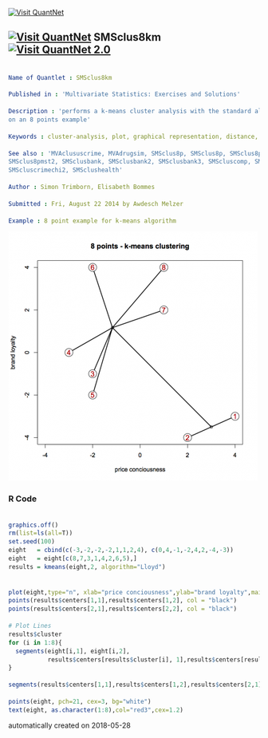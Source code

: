 [<img src="https://github.com/QuantLet/Styleguide-and-FAQ/blob/master/pictures/banner.png" width="888" alt="Visit QuantNet">](http://quantlet.de/)

## [<img src="https://github.com/QuantLet/Styleguide-and-FAQ/blob/master/pictures/qloqo.png" alt="Visit QuantNet">](http://quantlet.de/) **SMSclus8km** [<img src="https://github.com/QuantLet/Styleguide-and-FAQ/blob/master/pictures/QN2.png" width="60" alt="Visit QuantNet 2.0">](http://quantlet.de/)

```yaml

Name of Quantlet : SMSclus8km

Published in : 'Multivariate Statistics: Exercises and Solutions'

Description : 'performs a k-means cluster analysis with the standard algorithm (Lloyds) 
on an 8 points example'

Keywords : cluster-analysis, plot, graphical representation, distance, partitioning

See also : 'MVAclususcrime, MVAdrugsim, SMSclus8p, SMSclus8p, SMSclus8pd, SMSclus8pd,
SMSclus8pmst2, SMSclusbank, SMSclusbank2, SMSclusbank3, SMScluscomp, SMScluscrime, 
SMScluscrimechi2, SMSclushealth'

Author : Simon Trimborn, Elisabeth Bommes

Submitted : Fri, August 22 2014 by Awdesch Melzer

Example : 8 point example for k-means algorithm
```

![Picture1](SMSclus8km.png)

### R Code
```r

graphics.off()
rm(list=ls(all=T))
set.seed(100)
eight   = cbind(c(-3,-2,-2,-2,1,1,2,4), c(0,4,-1,-2,4,2,-4,-3))
eight   = eight[c(8,7,3,1,4,2,6,5),]
results = kmeans(eight,2, algorithm="Lloyd")


plot(eight,type="n", xlab="price conciousness",ylab="brand loyalty",main="8 points - k-means clustering", xlim=c(-4,4))
points(results$centers[1,1],results$centers[1,2], col = "black")
points(results$centers[2,1],results$centers[2,2], col = "black")

# Plot Lines
results$cluster
for (i in 1:8){
  segments(eight[i,1], eight[i,2],
           results$centers[results$cluster[i], 1],results$centers[results$cluster[i], 2],lwd=2)
}

segments(results$centers[1,1],results$centers[1,2],results$centers[2,1],results$centers[2,2],lwd=2)

points(eight, pch=21, cex=3, bg="white")
text(eight, as.character(1:8),col="red3",cex=1.2)


```

automatically created on 2018-05-28